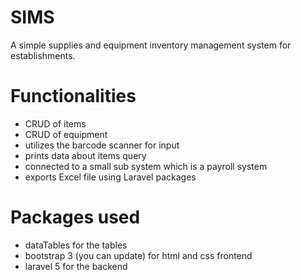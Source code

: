# SIMS
A simple supplies and equipment inventory management system for establishments. 

# Functionalities

 - CRUD of items
 - CRUD of equipment
 - utilizes the barcode scanner for input
 - prints data about items query
 - connected to a small sub system which is a payroll system
 - exports Excel file using Laravel packages
 
# Packages used

 - dataTables for the tables
 - bootstrap 3 (you can update) for html and css frontend
 - laravel 5 for the backend
 

